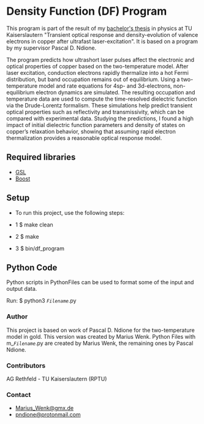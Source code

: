 # Density Function (DF) Program

This program is part of the result of my [bachelor's thesis](https://mariuswenk.github.io/assets/pdf/BSc_thesis.pdf) in physics at TU Kaiserslautern "Transient optical response and density-evolution of valence electrons in copper after ultrafast laser-excitation". It is based on a program by my supervisor Pascal D. Ndione.

The program predicts how ultrashort laser pulses affect the electronic and optical properties of copper based on the two-temperature model. After laser excitation, conduction electrons rapidly thermalize into a hot Fermi distribution, but band occupation remains out of equilibrium. Using a two-temperature model and rate equations for 4sp- and 3d-electrons, non-equilibrium electron dynamics are simulated. The resulting occupation and temperature data are used to compute the time-resolved dielectric function via the Drude-Lorentz formalism. These simulations help predict transient optical properties such as reflectivity and transmissivity, which can be compared with experimental data.
Studying the predictions, I found a high impact of initial dielectric function parameters and density of states on copper’s relaxation behavior, showing that assuming rapid electron thermalization provides a reasonable optical response model.

## Required libraries
* [GSL](https://www.gnu.org/software/gsl/doc/html/)
* [Boost](https://www.boost.org/)

## Setup
* To run this project, use the following steps:

* 1 $ make clean

* 2 $ make 

* 3 $ bin/df_program

## Python Code
Python scripts in PythonFiles can be used to format some of the input and output data.

Run: $ python3 *`Filename`*.py


### Author 
This project is based on work of Pascal D. Ndione for the two-temperature model in gold. This version was created by Marius Wenk.
Python Files with m_*`Filename`*.py are created by Marius Wenk, the remaining ones by Pascal Ndione.

### Contributors
AG Rethfeld - TU Kaiserslautern (RPTU)

### Contact
- [Marius_Wenk@gmx.de](Marius_Wenk@gmx.de)
- [pndione@protonmail.com](pndione@protonmail.com)

